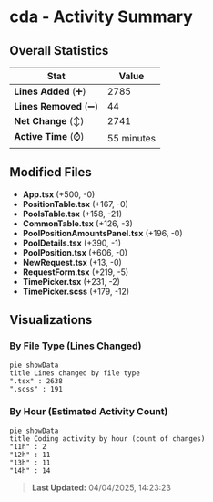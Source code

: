 # cda - Activity Summary 

## Overall Statistics

| Stat                   | Value                                                             |
| ---------------------- | ----------------------------------------------------------------- |
| **Lines Added** (➕)   | 2785                                          |
| **Lines Removed** (➖) | 44                                        |
| **Net Change** (↕)    | 2741                |
| **Active Time** (⌚)   | 55 minutes |


## Modified Files
- **App.tsx** (+500, -0)
- **PositionTable.tsx** (+167, -0)
- **PoolsTable.tsx** (+158, -21)
- **CommonTable.tsx** (+126, -3)
- **PoolPositionAmountsPanel.tsx** (+196, -0)
- **PoolDetails.tsx** (+390, -1)
- **PoolPosition.tsx** (+606, -0)
- **NewRequest.tsx** (+13, -0)
- **RequestForm.tsx** (+219, -5)
- **TimePicker.tsx** (+231, -2)
- **TimePicker.scss** (+179, -12)

## Visualizations

### By File Type (Lines Changed)

```mermaid
pie showData
title Lines changed by file type
".tsx" : 2638
".scss" : 191
```

### By Hour (Estimated Activity Count)

```mermaid
pie showData
title Coding activity by hour (count of changes)
"11h" : 2
"12h" : 11
"13h" : 11
"14h" : 14
```


> **Last Updated:** 04/04/2025, 14:23:23